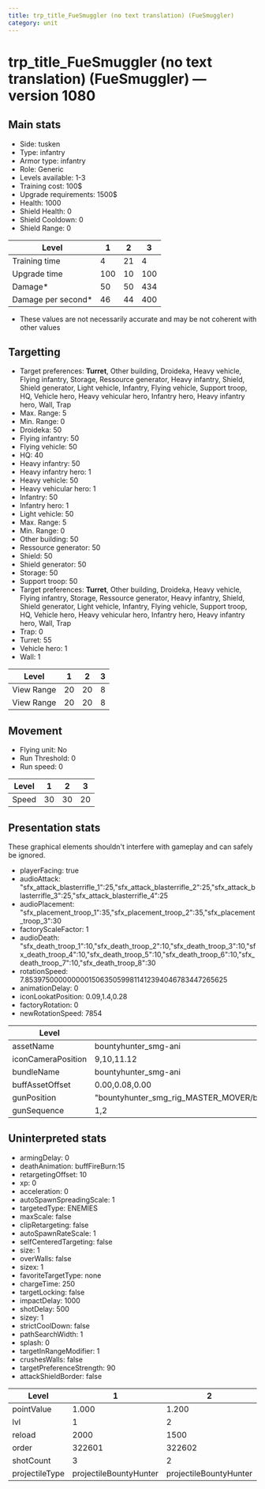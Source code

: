 ```yaml
---
title: trp_title_FueSmuggler (no text translation) (FueSmuggler)
category: unit
---
```


# trp_title_FueSmuggler (no text translation) (FueSmuggler) — version 1080

## Main stats

  * Side: tusken
  * Type: infantry
  * Armor type: infantry
  * Role: Generic
  * Levels available: 1-3
  * Training cost: 100$
  * Upgrade requirements: 1500$
  * Health: 1000
  * Shield Health: 0
  * Shield Cooldown: 0
  * Shield Range: 0

|Level             |1  |2 |3  |
|------------------|---|--|---|
|Training time     |4  |21|4  |
|Upgrade time      |100|10|100|
|Damage*           |50 |50|434|
|Damage per second*|46 |44|400|

* These values are not necessarily accurate and may be not coherent with other values

## Targetting

  * Target preferences: **Turret**, Other building, Droideka, Heavy vehicle, Flying infantry, Storage, Ressource generator, Heavy infantry, Shield, Shield generator, Light vehicle, Infantry, Flying vehicle, Support troop, HQ, Vehicle hero, Heavy vehicular hero, Infantry hero, Heavy infantry hero, Wall, Trap
  * Max. Range: 5
  * Min. Range: 0
  * Droideka: 50
  * Flying infantry: 50
  * Flying vehicle: 50
  * HQ: 40
  * Heavy infantry: 50
  * Heavy infantry hero: 1
  * Heavy vehicle: 50
  * Heavy vehicular hero: 1
  * Infantry: 50
  * Infantry hero: 1
  * Light vehicle: 50
  * Max. Range: 5
  * Min. Range: 0
  * Other building: 50
  * Ressource generator: 50
  * Shield: 50
  * Shield generator: 50
  * Storage: 50
  * Support troop: 50
  * Target preferences: **Turret**, Other building, Droideka, Heavy vehicle, Flying infantry, Storage, Ressource generator, Heavy infantry, Shield, Shield generator, Light vehicle, Infantry, Flying vehicle, Support troop, HQ, Vehicle hero, Heavy vehicular hero, Infantry hero, Heavy infantry hero, Wall, Trap
  * Trap: 0
  * Turret: 55
  * Vehicle hero: 1
  * Wall: 1

|Level     |1 |2 |3 |
|----------|--|--|--|
|View Range|20|20|8 |
|View Range|20|20|8 |

## Movement

  * Flying unit: No
  * Run Threshold: 0
  * Run speed: 0

|Level|1 |2 |3 |
|-----|--|--|--|
|Speed|30|30|20|

## Presentation stats

These graphical elements shouldn't interfere with gameplay and can safely be ignored.

  * playerFacing: true
  * audioAttack: "sfx_attack_blasterrifle_1":25,"sfx_attack_blasterrifle_2":25,"sfx_attack_blasterrifle_3":25,"sfx_attack_blasterrifle_4":25
  * audioPlacement: "sfx_placement_troop_1":35,"sfx_placement_troop_2":35,"sfx_placement_troop_3":30
  * factoryScaleFactor: 1
  * audioDeath: "sfx_death_troop_1":10,"sfx_death_troop_2":10,"sfx_death_troop_3":10,"sfx_death_troop_4":10,"sfx_death_troop_5":10,"sfx_death_troop_6":10,"sfx_death_troop_7":10,"sfx_death_troop_8":30
  * rotationSpeed: 7.8539750000000001506350599811412394046783447265625
  * animationDelay: 0
  * iconLookatPosition: 0.09,1.4,0.28
  * factoryRotation: 0
  * newRotationSpeed: 7854

|Level             |1                                                                                                                                                  |2                                                                                                                                                  |3                                                                         |
|------------------|---------------------------------------------------------------------------------------------------------------------------------------------------|---------------------------------------------------------------------------------------------------------------------------------------------------|--------------------------------------------------------------------------|
|assetName         |bountyhunter_smg-ani                                                                                                                               |bountyhunter_smg-ani                                                                                                                               |generalpurpose_smg-ani                                                    |
|iconCameraPosition|9,10,11.12                                                                                                                                         |9,10,11.12                                                                                                                                         |8.56,9.58,10.6                                                            |
|bundleName        |bountyhunter_smg-ani                                                                                                                               |bountyhunter_smg-ani                                                                                                                               |generalpurpose_smg-ani                                                    |
|buffAssetOffset   |0.00,0.08,0.00                                                                                                                                     |0.00,0.08,0.00                                                                                                                                     |(not found)                                                               |
|gunPosition       |"bountyhunter_smg_rig_MASTER_MOVER/bountyhunter_smg_rig_locator_gun_Lt":1,"bountyhunter_smg_rig_MASTER_MOVER/bountyhunter_smg_rig_locator_gun_Rt":2|"bountyhunter_smg_rig_MASTER_MOVER/bountyhunter_smg_rig_locator_gun_Lt":1,"bountyhunter_smg_rig_MASTER_MOVER/bountyhunter_smg_rig_locator_gun_Rt":2|"generalpurpose_smg_rig_MASTER_MOVER/generalpurpose_smg_rig_locator_gun":1|
|gunSequence       |1,2                                                                                                                                                |1,2                                                                                                                                                |1                                                                         |

## Uninterpreted stats

  * armingDelay: 0
  * deathAnimation: buffFireBurn:15
  * retargetingOffset: 10
  * xp: 0
  * acceleration: 0
  * autoSpawnSpreadingScale: 1
  * targetedType: ENEMIES
  * maxScale: false
  * clipRetargeting: false
  * autoSpawnRateScale: 1
  * selfCenteredTargeting: false
  * size: 1
  * overWalls: false
  * sizex: 1
  * favoriteTargetType: none
  * chargeTime: 250
  * targetLocking: false
  * impactDelay: 1000
  * shotDelay: 500
  * sizey: 1
  * strictCoolDown: false
  * pathSearchWidth: 1
  * splash: 0
  * targetInRangeModifier: 1
  * crushesWalls: false
  * targetPreferenceStrength: 90
  * attackShieldBorder: false

|Level         |1                     |2                     |3                 |
|--------------|----------------------|----------------------|------------------|
|pointValue    |1.000                 |1.200                 |1.400             |
|lvl           |1                     |2                     |3                 |
|reload        |2000                  |1500                  |2000              |
|order         |322601                |322602                |322603            |
|shotCount     |3                     |2                     |3                 |
|projectileType|projectileBountyHunter|projectileBountyHunter|projectileSmuggler|

